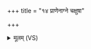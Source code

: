 +++
title = "१४ प्राणेनाग्ने चक्षुषा"

+++
<details><summary>मूलम् (VS)</summary>

प्रा॒णेना॑ग्ने॒ चक्षु॑षा॒ सं सृ॑जे॒मं समी॑रय त॒न्वा॒३॒॑ सं बले॑न।  
वेत्था॒मृत॑स्य॒ मा नु गा॒न्मा नु भूमि॑गृहो भुवत् ॥
</details>